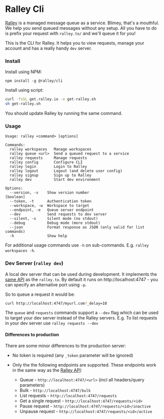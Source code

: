 # Ralley Cli

[Ralley](https://ralley.io) is a managed message queue as a service. Blimey, that's a mouthful. We help you send queued messages without any setup. All you have to do is prefix your request with `ralley.to/` and we'll queue it for you!

This is the CLI for Ralley. It helps you to view requests, manage your account and has a really handy `dev` server.


### Install

Install using NPM:

```
npm install -g @ralley/cli
```

Install using script:

```bash
curl -fsSL get.ralley.io -o get-ralley.sh
sh get-ralley.sh
```

You should update Ralley by running the same command.


### Usage

```
Usage: ralley <command> [options]

Commands:
  ralley workspaces   Manage workspaces
  ralley queue <url>  Send a queued request to a service
  ralley requests     Manage requests
  ralley config       Configure CLI
  ralley login        Login to Ralley
  ralley logout       Logout (and delete user config)
  ralley signup       Sign up to Ralley
  ralley dev          Start dev environment

Options:
  --version, -v    Show version number                                 [boolean]
  --token, -t      Authentication token
  --workspace, -w  Workspace to target
  --endpoint, -e   Queue server endpoint
  --dev            Send requests to dev server
  --silent, -s     Silent mode (no stdout)
  --debug          Debug mode (more stdout)
  --json           Format response as JSON (only valid for list commands)
  -h               Show help

```

For additional usage commands use `-h` on sub-commands. E.g. `ralley workspaces -h`.



### Dev Server (`ralley dev`)

A local dev server that can be used during development. It implements the [same API](https://ralley.io/docs) as the `ralley.to`. By default it runs on http://localhost:4747 - you can specify an alternative port using `-p`.

So to queue a request it would be: 

```sh
curl http://localhost:4747/myurl.com?_delay=10

```

The `queue` and `requests` commands support a `--dev` flag which can be used to target your dev server instead of the Ralley servers. E.g. To list requests in your dev server use `ralley requests --dev`



#### Differences to production

There are some minor differences to the production server:

 * No token is required (any `_token` parameter will be ignored)

 * Only the the following endpoints are supported. These endpoints work in the same way as the [Ralley API](https://ralley.io/docs):

    * Queue - `http://localhost:4747/<url>` (incl all headers/query parameters)
    * Bulk - `http://localhost:4747/bulk`
    * List requests - `http://localhost:4747/requests`
    * Get a single request - `http://localhost:4747/requests/<id>`
    * Pause request - `http://localhost:4747/requests/<id>/inactive`
    * Unpause request - `http://localhost:4747/requests/<id>/active`


